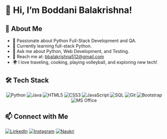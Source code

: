 # 👋 Hi, I’m Boddani Balakrishna!

## 🌟 About Me  
- 🚀 Passionate about Python Full-Stack Development and QA.  
- 🌱 Currently learning full-stack Python.  
- 💬 Ask me about Python, Web Development, and Testing.  
- 📧 Reach me at: bbalakrishna512@gmail.com  
- 🌍 I love traveling, cooking, playing volleyball, and exploring new tech!  

## 🛠️ Tech Stack  

<div align="center">

![Python](https://img.shields.io/badge/-Python-3776AB?style=flat-square&logo=python&logoColor=white)
![Java](https://img.shields.io/badge/-Java-007396?style=flat-square&logo=openjdk&logoColor=white)
![HTML5](https://img.shields.io/badge/-HTML5-E34F26?style=flat-square&logo=html5&logoColor=white)
![CSS3](https://img.shields.io/badge/-CSS3-1572B6?style=flat-square&logo=css3&logoColor=white)
![JavaScript](https://img.shields.io/badge/-JavaScript-F7DF1E?style=flat-square&logo=javascript&logoColor=black)
![SQL](https://img.shields.io/badge/-SQL-4479A1?style=flat-square&logo=amazon-dynamodb&logoColor=white)
![Git](https://img.shields.io/badge/-Git-F05032?style=flat-square&logo=git&logoColor=white)
![Bootstrap](https://img.shields.io/badge/-Bootstrap-7952B3?style=flat-square&logo=bootstrap&logoColor=white)
![MS Office](https://img.shields.io/badge/-MS%20Office-D83B01?style=flat-square&logo=microsoft&logoColor=white)

</div>





## 📫 Connect with Me  
[![LinkedIn](https://img.shields.io/badge/-LinkedIn-0A66C2?style=flat-square&logo=linkedin&logoColor=white)](https://www.linkedin.com/in/balakrishna-boddani-357665219/)  [![Instagram](https://img.shields.io/badge/-Instagram-E4405F?style=flat-square&logo=instagram&logoColor=white)](https://www.instagram.com/i_am_kr_i_sh_n_a/?hl=en)  [![Naukri](https://img.shields.io/badge/-Naukri-0056D2?style=flat-square&logo=about.me&logoColor=white)](https://www.naukri.com/mnjuser/profile)
